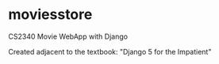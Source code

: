 # moviesstore
CS2340 Movie WebApp with Django

Created adjacent to the textbook: "Django 5 for the Impatient"

